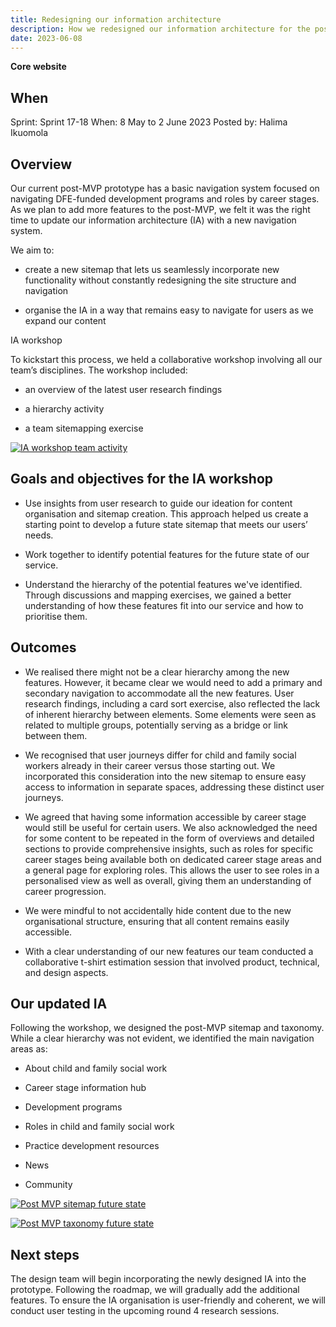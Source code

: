 ```yaml
---
title: Redesigning our information architecture
description: How we redesigned our information architecture for the post-MVP as our service grows 
date: 2023-06-08
---
```


<strong class="govuk-tag govuk-tag--turquoise">Core website</strong>&nbsp;

## When
Sprint: Sprint 17-18
When: 8 May to 2 June 2023
Posted by: Halima Ikuomola

## Overview

Our current post-MVP prototype has a basic navigation system focused on navigating DFE-funded development programs and roles by career stages. As we plan to add more features to the post-MVP, we felt it was the right time to update our information architecture (IA) with a new navigation system. 

 

We aim to: 

- create a new sitemap that lets us seamlessly incorporate new functionality without constantly redesigning the site structure and navigation 

- organise the IA in a way that remains easy to navigate for users as we expand our content 

 

IA workshop 

To kickstart this process, we held a collaborative workshop involving all our team’s disciplines. The workshop included: 

- an overview of the latest user research findings 

- a hierarchy activity 

- a team sitemapping exercise 

<a href="ia-team-workshop-activity.png" target="_blank">![IA workshop team activity](ia-team-workshop-activity.png "IA workshop team activity")</a>

## Goals and objectives for the IA workshop 

- Use insights from user research to guide our ideation for content organisation and sitemap creation. This approach helped us create a starting point to develop a future state sitemap that meets our users’ needs. 

- Work together to identify potential features for the future state of our service. 

- Understand the hierarchy of the potential features we've identified. Through discussions and mapping exercises, we gained a better understanding of how these features fit into our service and how to prioritise them. 

 

## Outcomes 

- We realised there might not be a clear hierarchy among the new features. However, it became clear we would need to add a primary and secondary navigation to accommodate all the new features. User research findings, including a card sort exercise, also reflected the lack of inherent hierarchy between elements. Some elements were seen as related to multiple groups, potentially serving as a bridge or link between them. 

- We recognised that user journeys differ for child and family social workers already in their career versus those starting out. We incorporated this consideration into the new sitemap to ensure easy access to information in separate spaces, addressing these distinct user journeys. 

- We agreed that having some information accessible by career stage would still be useful for certain users. We also acknowledged the need for some content to be repeated in the form of overviews and detailed sections to provide comprehensive insights, such as roles for specific career stages being available both on dedicated career stage areas and a general page for exploring roles. This allows the user to see roles in a personalised view as well as overall, giving them an understanding of career progression. 

- We were mindful to not accidentally hide content due to the new organisational structure, ensuring that all content remains easily accessible.  

- With a clear understanding of our new features our team conducted a collaborative t-shirt estimation session that involved product, technical, and design aspects. 

 

## Our updated IA 

Following the workshop, we designed the post-MVP sitemap and taxonomy. While a clear hierarchy was not evident, we identified the main navigation areas as: 

- About child and family social work 

- Career stage information hub 

- Development programs 

- Roles in child and family social work 

- Practice development resources 

- News 

- Community 

<a href="post-mvp-sitemap-future-state.png" target="_blank">![Post MVP sitemap future state](post-mvp-sitemap-future-state.png "Post MVP sitemap future state")</a>

<a href="post-mvp-taxonomy-future-state.png" target="_blank">![Post MVP taxonomy future state](post-mvp-taxonomy-future-state.png "Post MVP taxonomy future state")</a>

## Next steps 

The design team will begin incorporating the newly designed IA into the prototype. Following the roadmap, we will gradually add the additional features. To ensure the IA organisation is user-friendly and coherent, we will conduct user testing in the upcoming round 4 research sessions. 
 